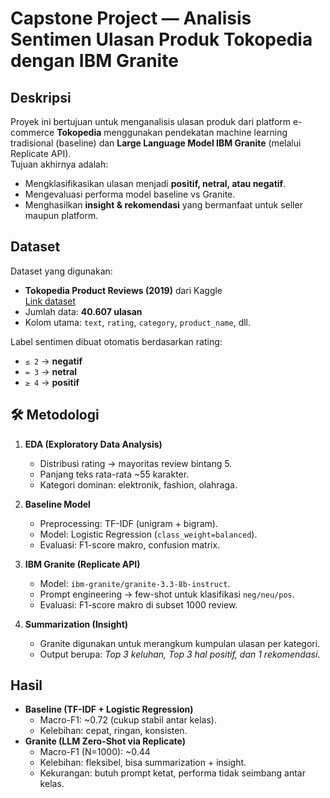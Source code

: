 # Capstone Project — Analisis Sentimen Ulasan Produk Tokopedia dengan IBM Granite

## Deskripsi
Proyek ini bertujuan untuk menganalisis ulasan produk dari platform e-commerce **Tokopedia** menggunakan pendekatan machine learning tradisional (baseline) dan **Large Language Model IBM Granite** (melalui Replicate API).  
Tujuan akhirnya adalah:
- Mengklasifikasikan ulasan menjadi **positif, netral, atau negatif**.
- Mengevaluasi performa model baseline vs Granite.
- Menghasilkan **insight & rekomendasi** yang bermanfaat untuk seller maupun platform.

## Dataset
Dataset yang digunakan:
- **Tokopedia Product Reviews (2019)** dari Kaggle  
  [Link dataset](https://www.kaggle.com/datasets/farhan999/tokopedia-product-reviews)  
- Jumlah data: **40.607 ulasan**  
- Kolom utama: `text`, `rating`, `category`, `product_name`, dll. 

Label sentimen dibuat otomatis berdasarkan rating:
- `≤ 2` → **negatif**
- `= 3` → **netral**
- `≥ 4` → **positif**

## 🛠️ Metodologi
1. **EDA (Exploratory Data Analysis)**
   - Distribusi rating → mayoritas review bintang 5.
   - Panjang teks rata-rata ~55 karakter.
   - Kategori dominan: elektronik, fashion, olahraga.

2. **Baseline Model**
   - Preprocessing: TF-IDF (unigram + bigram).
   - Model: Logistic Regression (`class_weight=balanced`).
   - Evaluasi: F1-score makro, confusion matrix.

3. **IBM Granite (Replicate API)**
   - Model: `ibm-granite/granite-3.3-8b-instruct`.
   - Prompt engineering → few-shot untuk klasifikasi `neg/neu/pos`.
   - Evaluasi: F1-score makro di subset 1000 review.

4. **Summarization (Insight)**
   - Granite digunakan untuk merangkum kumpulan ulasan per kategori.
   - Output berupa: *Top 3 keluhan, Top 3 hal positif, dan 1 rekomendasi*.


## Hasil
- **Baseline (TF-IDF + Logistic Regression)**  
  - Macro-F1: ~0.72 (cukup stabil antar kelas).
  - Kelebihan: cepat, ringan, konsisten.
- **Granite (LLM Zero-Shot via Replicate)**  
  - Macro-F1 (N=1000): ~0.44
  - Kelebihan: fleksibel, bisa summarization + insight.
  - Kekurangan: butuh prompt ketat, performa tidak seimbang antar kelas.

